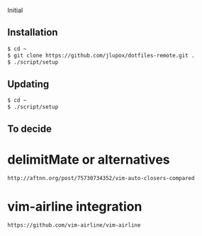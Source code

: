 Initial

## Installation

```bash
$ cd ~
$ git clone https://github.com/jlupox/dotfiles-remote.git .
$ ./script/setup
```

## Updating

```bash
$ cd ~
$ ./script/setup
```

## To decide
  # delimitMate or alternatives
    http://aftnn.org/post/75730734352/vim-auto-closers-compared

  # vim-airline integration
    https://github.com/vim-airline/vim-airline

